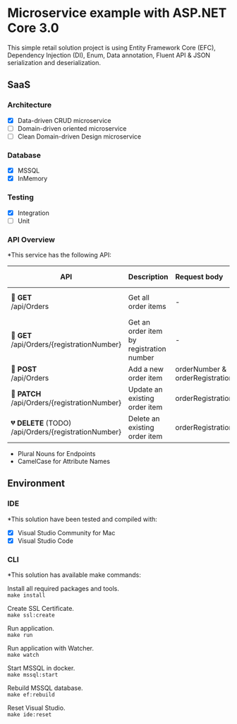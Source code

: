# Microservice example with ASP.NET Core 3.0 #
This simple retail solution project is using Entity Framework Core (EFC), Dependency Injection (DI), Enum, Data annotation, Fluent API & JSON serialization and deserialization.

## SaaS ##

### Architecture ###
- [x] Data-driven CRUD microservice
- [ ] Domain-driven oriented microservice
- [ ] Clean Domain-driven Design microservice

### Database ###
- [x] MSSQL
- [x] InMemory

### Testing ###
- [x] Integration
- [ ] Unit

### API Overview ###
*This service has the following API:

|API|Description|Request body|Response body|
|-|:-|:-|:-|
| &#x1f499; **GET**<br> /api/Orders | Get all order items | - | Array of order items |
| &#x1f499; **GET**<br> /api/Orders/{registrationNumber} | Get an order item by registration number | - | Order item |
| &#x1F49A; **POST**<br> /api/Orders | Add a new order item | orderNumber & orderRegistrationNumber  | Order item |
| &#x1f49b; **PATCH**<br> /api/Orders/{registrationNumber}  | Update an existing order item | orderRegistrationNumber | Order item |
| &#x1f494; **DELETE** (TODO)<br> /api/Orders/{registrationNumber}  | Delete an existing order item | orderRegistrationNumber | - |

* Plural Nouns for Endpoints
* CamelCase for Attribute Names

## Environment ##
### IDE ###
*This solution have been tested and compiled with:

- [x] Visual Studio Community for Mac
- [x] Visual Studio Code

### CLI ###
*This solution has available make commands:

Install all required packages and tools.<br>
```make install```

Create SSL Certificate.<br>
```make ssl:create```

Run application.<br>
```make run```

Run application with Watcher.<br>
```make watch```

Start MSSQL in docker.<br>
```make mssql:start```

Rebuild MSSQL database.<br>
```make ef:rebuild```

Reset Visual Studio.<br>
```make ide:reset```
